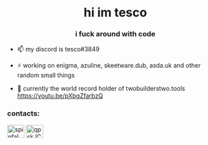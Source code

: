 <h1 align="center">hi im tesco</h1>
<h3 align="center">i fuck around with code</h3>

- 📫 my discord is tesco#3849

- ⚡ working on enigma, azuline, skeetware.dub, asda.uk and other random small things

- 🏅 currently the world record holder of twobuilderstwo.tools https://youtu.be/pXbgZfarbzQ

<h3 align="left">contacts:</h3>
<p align="left">
<a href="https://www.youtube.com/channel/UCKOZ72-6rIYdcnfFOeWJLwA" target="blank"><img align="center" src="https://cdn.jsdelivr.net/npm/simple-icons@3.0.1/icons/youtube.svg" alt="spinfal" height="30" width="40" /></a>
<a href="https://discord.gg/EQCBQ2JEXD" target="blank"><img align="center" src="https://cdn.jsdelivr.net/npm/simple-icons@3.0.1/icons/discord.svg" alt="qpskJCZRvp" height="30" width="40" /></a>
</p>
